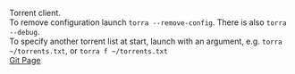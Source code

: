Torrent client.\
To remove configuration launch ```torra --remove-config```. There is also ```torra --debug```.\
To specify another torrent list at start, launch with an argument, e.g. ```torra ~/torrents.txt```, or ```torra f ~/torrents.txt```\
[Git Page](https://github.com/colin-i/tora)
